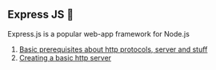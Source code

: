 ## Express JS 🚂

Express.js is a popular web-app framework for Node.js

1. [Basic prerequisites about http protocols, server and stuff](https://github.com/shubhsharma19/web-dev-journey/blob/main/Express/basic_prerequisites.md)
2. [Creating a basic http server](https://github.com/shubhsharma19/web-dev-journey/blob/main/Express/creating_http_server.md)
